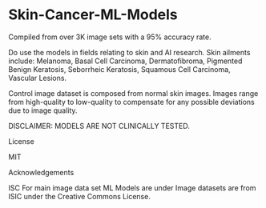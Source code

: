 # Skin-Cancer-ML-Models
Compiled from over 3K image sets with a 95% accuracy rate. 

Do use the models in fields relating to skin and AI research.
Skin ailments include: 
Melanoma, 
Basal Cell Carcinoma,
Dermatofibroma,
Pigmented Benign Keratosis,
Seborrheic Keratosis,
Squamous Cell Carcinoma,
Vascular Lesions.

Control image dataset is composed from normal skin images.
Images range from high-quality to low-quality to compensate for any possible deviations due to image quality.


DISCLAIMER: MODELS ARE NOT CLINICALLY TESTED.


License

MIT

Acknowledgements

ISC For main image data set
ML Models are under 
Image datasets are from ISIC under the Creative Commons License.
